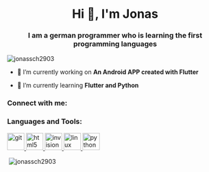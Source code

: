 <h1 align="center">Hi 👋, I'm Jonas</h1>
<h3 align="center">I am a german programmer who is learning the first programming languages</h3>

<p align="left"> <img src="https://komarev.com/ghpvc/?username=jonassch2903" alt="jonassch2903" /> </p>

- 🔭 I’m currently working on **An Android APP created with Flutter**

- 🌱 I’m currently learning **Flutter and Python**


<h3 align="left">Connect with me:</h3>
<h3 align="left">Languages and Tools:</h3>
</a> <a href="https://git-scm.com/" target="_blank"> <img src="https://www.vectorlogo.zone/logos/git-scm/git-scm-icon.svg" alt="git" width="40" height="40"/> </a> <a href="https://www.w3.org/html/" target="_blank"> <img src="https://devicons.github.io/devicon/devicon.git/icons/html5/html5-original-wordmark.svg" alt="html5" width="40" height="40"/> </a> <a href="https://www.invisionapp.com/" target="_blank"> <img src="https://www.vectorlogo.zone/logos/invisionapp/invisionapp-icon.svg" alt="invision" width="40" height="40"/> </a> <a href="https://www.linux.org/" target="_blank"> <img src="https://devicons.github.io/devicon/devicon.git/icons/linux/linux-original.svg" alt="linux" width="40" height="40"/> </a> <a href="https://www.python.org" target="_blank"> <img src="https://devicons.github.io/devicon/devicon.git/icons/python/python-original.svg" alt="python" width="40" height="40"/> </a> </p>

<p>&nbsp;<img align="center" src="https://github-readme-stats.vercel.app/api?username=jonassch2903&show_icons=true" alt="jonassch2903" /></p>
